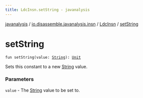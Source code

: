 ```yaml
---
title: LdcInsn.setString - javanalysis
---
```


[javanalysis](../../index.html) / [io.disassemble.javanalysis.insn](../index.html) / [LdcInsn](index.html) / [setString](./set-string.html)

# setString

`fun setString(value: `[`String`](https://kotlinlang.org/api/latest/jvm/stdlib/kotlin/-string/index.html)`): `[`Unit`](https://kotlinlang.org/api/latest/jvm/stdlib/kotlin/-unit/index.html)

Sets this constant to a new [String](https://kotlinlang.org/api/latest/jvm/stdlib/kotlin/-string/index.html) value.

### Parameters

`value` - The [String](https://kotlinlang.org/api/latest/jvm/stdlib/kotlin/-string/index.html) value to be set to.